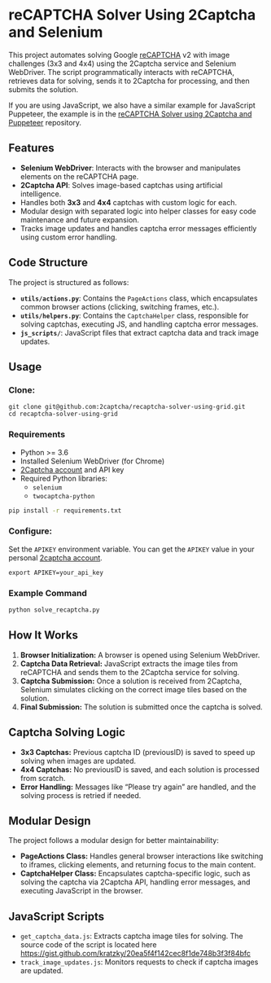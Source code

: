 # reCAPTCHA Solver Using 2Captcha and Selenium

This project automates solving Google [reCAPTCHA] v2 with image challenges (3x3 and 4x4) using the 2Captcha service and Selenium WebDriver. The script programmatically interacts with reCAPTCHA, retrieves data for solving, sends it to 2Captcha for processing, and then submits the solution.

If you are using JavaScript, we also have a similar example for JavaScript Puppeteer, the example is in the [reCAPTCHA Solver using 2Captcha and Puppeteer] repository.

## Features

- **Selenium WebDriver**: Interacts with the browser and manipulates elements on the reCAPTCHA page.
- **2Captcha API**: Solves image-based captchas using artificial intelligence.
- Handles both **3x3** and **4x4** captchas with custom logic for each.
- Modular design with separated logic into helper classes for easy code maintenance and future expansion.
- Tracks image updates and handles captcha error messages efficiently using custom error handling.

## Code Structure

The project is structured as follows:

- **`utils/actions.py`**: Contains the `PageActions` class, which encapsulates common browser actions (clicking, switching frames, etc.).
- **`utils/helpers.py`**: Contains the `CaptchaHelper` class, responsible for solving captchas, executing JS, and handling captcha error messages.
- **`js_scripts/`**: JavaScript files that extract captcha data and track image updates.

## Usage

### Clone:

```
git clone git@github.com:2captcha/recaptcha-solver-using-grid.git
cd recaptcha-solver-using-grid
```

### Requirements

- Python >= 3.6
- Installed Selenium WebDriver (for Chrome)
- [2Captcha account][2captcha] and API key
- Required Python libraries:
  - `selenium`
  - `twocaptcha-python`
```bash
pip install -r requirements.txt
```

### Configure:

Set the `APIKEY` environment variable. You can get the `APIKEY` value in your personal [2captcha account][2captcha].

`export APIKEY=your_api_key`

### Example Command
```bash
python solve_recaptcha.py
```

## How It Works

1. **Browser Initialization:** A browser is opened using Selenium WebDriver.
2. **Captcha Data Retrieval:** JavaScript extracts the image tiles from reCAPTCHA and sends them to the 2Captcha service for solving.
3. **Captcha Submission:** Once a solution is received from 2Captcha, Selenium simulates clicking on the correct image tiles based on the solution.
4. **Final Submission:** The solution is submitted once the captcha is solved.

## Captcha Solving Logic

- **3x3 Captchas:** Previous captcha ID (previousID) is saved to speed up solving when images are updated.
- **4x4 Captchas:** No previousID is saved, and each solution is processed from scratch.
- **Error Handling:** Messages like “Please try again” are handled, and the solving process is retried if needed.

## Modular Design

The project follows a modular design for better maintainability:

- **PageActions Class:** Handles general browser interactions like switching to iframes, clicking elements, and returning focus to the main content.
- **CaptchaHelper Class:** Encapsulates captcha-specific logic, such as solving the captcha via 2Captcha API, handling error messages, and executing JavaScript in the browser.

## JavaScript Scripts

- `get_captcha_data.js`: Extracts captcha image tiles for solving. The source code of the script is located here https://gist.github.com/kratzky/20ea5f4f142cec8f1de748b3f3f84bfc
- `track_image_updates.js`: Monitors requests to check if captcha images are updated.

<!-- Shared links -->
[2captcha-demo]: https://2captcha.com/demo
[recaptcha-v2-demo]: https://2captcha.com/demo/recaptcha-v2
[2captcha]: https://2captcha.com
[selenium]: https://pypi.org/project/selenium/
[2captcha-python]: https://github.com/2captcha/2captcha-python
[reCAPTCHA Solver using 2Captcha and Puppeteer]: https://github.com/2captcha/puppeteer-recaptcha-solver-using-clicks
[reCAPTCHA]: https://2captcha.com/p/bypass-recaptcha


